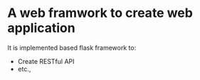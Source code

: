 A web framwork to create web application
=========================================

It is implemented based flask framework to:

- Create RESTful API
- etc.,
